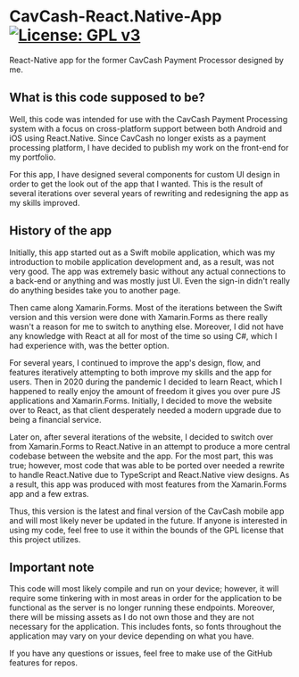 # CavCash-React.Native-App[![License: GPL v3](https://img.shields.io/badge/License-GPLv3-blue.svg)](https://www.gnu.org/licenses/gpl-3.0)
React-Native app for the former CavCash Payment Processor designed by me.

## What is this code supposed to be?
Well, this code was intended for use with the CavCash Payment Processing system with a focus on cross-platform support between both Android and iOS using React.Native. Since CavCash no longer exists as a payment processing platform, I have decided to publish my work on the front-end for my portfolio.

For this app, I have designed several components for custom UI design in order to get the look out of the app that I wanted. This is the result of several iterations over several years of rewriting and redesigning the app as my skills improved.

## History of the app
Initially, this app started out as a Swift mobile application, which was my introduction to mobile application development and, as a result, was not very good. The app was extremely basic without any actual connections to a back-end or anything and was mostly just UI. Even the sign-in didn't really do anything besides take you to another page.

Then came along Xamarin.Forms. Most of the iterations between the Swift version and this version were done with Xamarin.Forms as there really wasn't a reason for me to switch to anything else. Moreover, I did not have any knowledge with React at all for most of the time so using C#, which I had experience with, was the better option.

For several years, I continued to improve the app's design, flow, and features iteratively attempting to both improve my skills and the app for users. Then in 2020 during the pandemic I decided to learn React, which I happened to really enjoy the amount of freedom it gives you over pure JS applications and Xamarin.Forms. Initially, I decided to move the website over to React, as that client desperately needed a modern upgrade due to being a financial service.

Later on, after several iterations of the website, I decided to switch over from Xamarin.Forms to React.Native in an attempt to produce a more central codebase between the website and the app. For the most part, this was true; however, most code that was able to be ported over needed a rewrite to handle React.Native due to TypeScript and React.Native view designs. As a result, this app was produced with most features from the Xamarin.Forms app and a few extras.

Thus, this version is the latest and final version of the CavCash mobile app and will most likely never be updated in the future. If anyone is interested in using my code, feel free to use it within the bounds of the GPL license that this project utilizes.

## Important note
This code will most likely compile and run on your device; however, it will require some tinkering with in most areas in order for the application to be functional as the server is no longer running these endpoints. Moreover, there will be missing assets as I do not own those and they are not necessary for the application. This includes fonts, so fonts throughout the application may vary on your device depending on what you have.

If you have any questions or issues, feel free to make use of the GitHub features for repos.